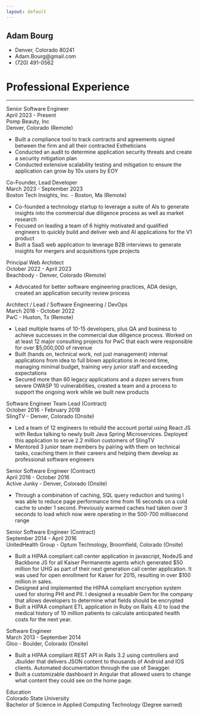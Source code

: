 ```yaml
---
layout: default
---
```



<section id="personal_details">
<h1>Adam Bourg</h1>
<ul>
  <li>Denver, Colorado 80241</li>
  <li>Adam.Bourg@gmail.com</li>
  <li>(720) 491-0562</li>
</ul>
</section>

<h1>Professional Experience</h1> <hr /> 

<section class="experience">
  <div class="title">Senior Software Engineer</div>
  <div class="dates">April 2023 - Present</div>
  <div class="company">Pomp Beauty, Inc </div>
  <div class="location"> Denver, Colorado (Remote)</div>

  <ul class="description">
    <li>Built a compliance tool to track contracts and agreements signed between the firm and all their contracted Estheticians</li>
<li>Conducted an audit to determine application security threats and create a security mitigation plan </li>
<li>Conducted extensive scalability testing and mitigation to ensure the application can grow by 10x users by EOY</li>
  </ul>
</section>

<section class="experience">
  <div class="title">Co-Founder, Lead Developer</div>
  <div class="dates">March 2023 - September 2023</div>
  <div class="company">Boston Tech Insights, Inc. - Boston, Ma (Remote)</div>
  <ul class="description">
    <li>Co-founded a technology startup to leverage a suite of AIs to generate insights into the commercial due diligence process as well as market research</li>
    <li>Focused on leading a team of 6 highly motivated and qualified engineers to quickly build and deliver web and AI applications for the V1 product</li>
    <li>Built a SaaS web application to leverage B2B interviews to generate insights for mergers and acquisitions type projects</li>
  </ul>
</section>

<section class="experience">
  <div class="title">Principal Web Architect</div>
  <div class="dates">October 2022 - April 2023</div>
  <div class="company">Beachbody - Denver, Colorado (Remote)</div>
  <ul class="description">
    <li>Advocated for better software engineering practices, ADA design, created an application security review process</li>
  </ul>
</section>

<section class="experience">
  <div class="title">Architect / Lead / Software Engineering / DevOps</div>
  <div class="dates">March 2018 - October 2022</div>
  <div class="company">PwC - Huston, Tx (Remote)</div>
  <ul class="description">
    <li>Lead multiple teams of 10-15 developers, plus QA and business to achieve successes in the commercial due diligence process. Worked on at least 12 major consulting projects for PwC that each were responsible for over $5,000,000 of revenue</li>
    <li>Built (hands on, technical work, not just management) internal applications from idea to full blown applications in record time, managing minimal budget, training very junior staff and exceeding expectations</li>
    <li>Secured more than 60 legacy applications and a dozen servers from severe OWASP 10 vulnerabilities, created a team and a process to support the ongoing work while we built new products</li>
  </ul>
</section>

<section class="experience">
  <div class="title">Software Engineer Team Lead (Contract)</div>
  <div class="dates">October 2016 - February 2018</div>
  <div class="company">SlingTV - Denver, Colorado (Onsite)</div>
  <ul class="description">
    <li>Led a team of 12 engineers to rebuild the account portal using React JS with Redux talking to newly built Java Spring Microservices. Deployed this application to serve 2.2 million customers of SlingTV</li>
    <li>Mentored 3 junior team members by pairing with them on technical tasks, coaching them in their careers and helping them develop as professional software engineers</li>
  </ul>
</section>

<section class="experience">
  <div class="title">Senior Software Engineer (Contract)</div>
  <div class="dates">April 2016 - October 2016</div>
  <div class="company">Active Junky - Denver, Colorado (Onsite)</div>
  <ul class="description">
    <li>Through a combination of caching, SQL query reduction and tuning I was able to reduce page performance time from 16 seconds on a cold cache to under 1 second. Previously warmed caches had taken over 3 seconds to load which now were operating in the 500-700 millisecond range</li>
  </ul>
</section>

<section class="experience">
  <div class="title">Senior Software Engineer (Contract)</div>
  <div class="dates">September 2014 - April 2016</div>
  <div class="company">UnitedHealth Group - Optum Technology, Broomfield, Colorado  (Onsite)</div>
  <ul class="description">
    <li>Built a HIPAA compliant call center application in javascript, NodeJS and Backbone JS for all Kaiser Permanente agents which generated $50 million for UHG as part of their next generation call center application. It was used for open enrollment for Kaiser for 2015, resulting in over $100 million in sales.</li>
    <li>Designed and implemented the HIPAA compliant encryption system used for storing PHI and PII. I designed a reusable Gem for the company that allows developers to determine what fields should be encrypted</li>
    <li>Built a HIPAA compliant ETL application in Ruby on Rails 4.0 to load the medical history of 10 million patients to calculate anticipated health costs for the next year.</li>
  </ul>
</section>

<section class="experience">
  <div class="title">Software Engineer</div>
  <div class="dates">March 2013 - September 2014</div>
  <div class="company">Gloo - Boulder, Colorado  (Onsite)</div>
  <ul class="description">
    <li>Built a HIPAA compliant REST API in Rails 3.2 using controllers and Jbuilder that delivers JSON content to thousands of Android and IOS clients. Automated documentation through the use of Swagger.</li>
    <li>Built a customizable dashboard in Angular that allowed users to change what content they could see on the home page.</li>
  </ul>
</section>

<section class="education">
  <div class="title">Education</div>
  <div class="company">Colorado State University</div>
  <div class="description">Bachelor of Science in Applied Computing Technology (Degree earned)</div>
</section>
